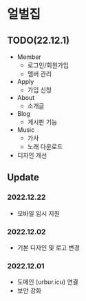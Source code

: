 # 얼벌집

## TODO(22.12.1)

-   Member
    -   로그인/회원가입
    -   멤버 관리
-   Apply
    -   가입 신청
-   About
    -   소개글
-   Blog
    -   게시판 기능
-   Music
    -   가사
    -   노래 다운로드
-   디자인 개선

## Update

### 2022.12.22

-   모바일 임시 지원

### 2022.12.02

-   기본 디자인 및 로고 변경

### 2022.12.01

-   도메인 (urbur.icu) 연결
-   보안 강화

